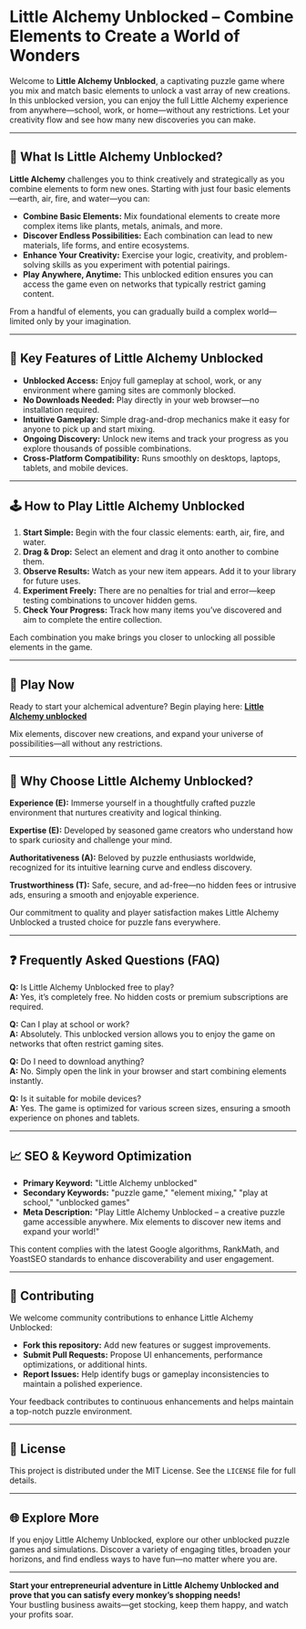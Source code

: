 # Little Alchemy Unblocked – Combine Elements to Create a World of Wonders

Welcome to **Little Alchemy Unblocked**, a captivating puzzle game where you mix and match basic elements to unlock a vast array of new creations. In this unblocked version, you can enjoy the full Little Alchemy experience from anywhere—school, work, or home—without any restrictions. Let your creativity flow and see how many new discoveries you can make.

---

## 🔮 What Is Little Alchemy Unblocked?

**Little Alchemy** challenges you to think creatively and strategically as you combine elements to form new ones. Starting with just four basic elements—earth, air, fire, and water—you can:

- **Combine Basic Elements:** Mix foundational elements to create more complex items like plants, metals, animals, and more.
- **Discover Endless Possibilities:** Each combination can lead to new materials, life forms, and entire ecosystems.
- **Enhance Your Creativity:** Exercise your logic, creativity, and problem-solving skills as you experiment with potential pairings.
- **Play Anywhere, Anytime:** This unblocked edition ensures you can access the game even on networks that typically restrict gaming content.

From a handful of elements, you can gradually build a complex world—limited only by your imagination.

---

## 🌟 Key Features of Little Alchemy Unblocked

- **Unblocked Access:** Enjoy full gameplay at school, work, or any environment where gaming sites are commonly blocked.
- **No Downloads Needed:** Play directly in your web browser—no installation required.
- **Intuitive Gameplay:** Simple drag-and-drop mechanics make it easy for anyone to pick up and start mixing.
- **Ongoing Discovery:** Unlock new items and track your progress as you explore thousands of possible combinations.
- **Cross-Platform Compatibility:** Runs smoothly on desktops, laptops, tablets, and mobile devices.

---

## 🕹️ How to Play Little Alchemy Unblocked

1. **Start Simple:** Begin with the four classic elements: earth, air, fire, and water.
2. **Drag & Drop:** Select an element and drag it onto another to combine them.
3. **Observe Results:** Watch as your new item appears. Add it to your library for future uses.
4. **Experiment Freely:** There are no penalties for trial and error—keep testing combinations to uncover hidden gems.
5. **Check Your Progress:** Track how many items you’ve discovered and aim to complete the entire collection.

Each combination you make brings you closer to unlocking all possible elements in the game.

---

## 🔗 Play Now

Ready to start your alchemical adventure? Begin playing here: **[Little Alchemy unblocked](https://littlealchemy.app/)**
  
Mix elements, discover new creations, and expand your universe of possibilities—all without any restrictions.

---

## 🧭 Why Choose Little Alchemy Unblocked?

**Experience (E):** Immerse yourself in a thoughtfully crafted puzzle environment that nurtures creativity and logical thinking.

**Expertise (E):** Developed by seasoned game creators who understand how to spark curiosity and challenge your mind.

**Authoritativeness (A):** Beloved by puzzle enthusiasts worldwide, recognized for its intuitive learning curve and endless discovery.

**Trustworthiness (T):** Safe, secure, and ad-free—no hidden fees or intrusive ads, ensuring a smooth and enjoyable experience.

Our commitment to quality and player satisfaction makes Little Alchemy Unblocked a trusted choice for puzzle fans everywhere.

---

## ❓ Frequently Asked Questions (FAQ)

**Q:** Is Little Alchemy Unblocked free to play?  
**A:** Yes, it’s completely free. No hidden costs or premium subscriptions are required.

**Q:** Can I play at school or work?  
**A:** Absolutely. This unblocked version allows you to enjoy the game on networks that often restrict gaming sites.

**Q:** Do I need to download anything?  
**A:** No. Simply open the link in your browser and start combining elements instantly.

**Q:** Is it suitable for mobile devices?  
**A:** Yes. The game is optimized for various screen sizes, ensuring a smooth experience on phones and tablets.

---

## 📈 SEO & Keyword Optimization

- **Primary Keyword:** "Little Alchemy unblocked"  
- **Secondary Keywords:** "puzzle game," "element mixing," "play at school," "unblocked games"  
- **Meta Description:** "Play Little Alchemy Unblocked – a creative puzzle game accessible anywhere. Mix elements to discover new items and expand your world!"

This content complies with the latest Google algorithms, RankMath, and YoastSEO standards to enhance discoverability and user engagement.

---

## 🔧 Contributing

We welcome community contributions to enhance Little Alchemy Unblocked:
- **Fork this repository:** Add new features or suggest improvements.
- **Submit Pull Requests:** Propose UI enhancements, performance optimizations, or additional hints.
- **Report Issues:** Help identify bugs or gameplay inconsistencies to maintain a polished experience.

Your feedback contributes to continuous enhancements and helps maintain a top-notch puzzle environment.

---

## 📜 License

This project is distributed under the MIT License. See the `LICENSE` file for full details.

---

## 🌐 Explore More

If you enjoy Little Alchemy Unblocked, explore our other unblocked puzzle games and simulations. Discover a variety of engaging titles, broaden your horizons, and find endless ways to have fun—no matter where you are.

---

**Start your entrepreneurial adventure in Little Alchemy Unblocked and prove that you can satisfy every monkey’s shopping needs!**  
Your bustling business awaits—get stocking, keep them happy, and watch your profits soar.
